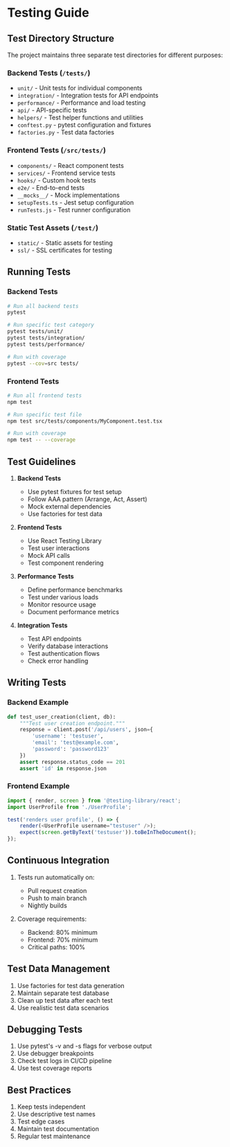 # Testing Guide

## Test Directory Structure

The project maintains three separate test directories for different purposes:

### Backend Tests (`/tests/`)

- `unit/` - Unit tests for individual components
- `integration/` - Integration tests for API endpoints
- `performance/` - Performance and load testing
- `api/` - API-specific tests
- `helpers/` - Test helper functions and utilities
- `conftest.py` - pytest configuration and fixtures
- `factories.py` - Test data factories

### Frontend Tests (`/src/tests/`)

- `components/` - React component tests
- `services/` - Frontend service tests
- `hooks/` - Custom hook tests
- `e2e/` - End-to-end tests
- `__mocks__/` - Mock implementations
- `setupTests.ts` - Jest setup configuration
- `runTests.js` - Test runner configuration

### Static Test Assets (`/test/`)

- `static/` - Static assets for testing
- `ssl/` - SSL certificates for testing

## Running Tests

### Backend Tests

```bash
# Run all backend tests
pytest

# Run specific test category
pytest tests/unit/
pytest tests/integration/
pytest tests/performance/

# Run with coverage
pytest --cov=src tests/
```

### Frontend Tests

```bash
# Run all frontend tests
npm test

# Run specific test file
npm test src/tests/components/MyComponent.test.tsx

# Run with coverage
npm test -- --coverage
```

## Test Guidelines

1. **Backend Tests**
   - Use pytest fixtures for test setup
   - Follow AAA pattern (Arrange, Act, Assert)
   - Mock external dependencies
   - Use factories for test data

2. **Frontend Tests**
   - Use React Testing Library
   - Test user interactions
   - Mock API calls
   - Test component rendering

3. **Performance Tests**
   - Define performance benchmarks
   - Test under various loads
   - Monitor resource usage
   - Document performance metrics

4. **Integration Tests**
   - Test API endpoints
   - Verify database interactions
   - Test authentication flows
   - Check error handling

## Writing Tests

### Backend Example

```python
def test_user_creation(client, db):
    """Test user creation endpoint."""
    response = client.post('/api/users', json={
        'username': 'testuser',
        'email': 'test@example.com',
        'password': 'password123'
    })
    assert response.status_code == 201
    assert 'id' in response.json
```

### Frontend Example

```typescript
import { render, screen } from '@testing-library/react';
import UserProfile from './UserProfile';

test('renders user profile', () => {
    render(<UserProfile username="testuser" />);
    expect(screen.getByText('testuser')).toBeInTheDocument();
});
```

## Continuous Integration

1. Tests run automatically on:
   - Pull request creation
   - Push to main branch
   - Nightly builds

2. Coverage requirements:
   - Backend: 80% minimum
   - Frontend: 70% minimum
   - Critical paths: 100%

## Test Data Management

1. Use factories for test data generation
2. Maintain separate test database
3. Clean up test data after each test
4. Use realistic test data scenarios

## Debugging Tests

1. Use pytest's -v and -s flags for verbose output
2. Use debugger breakpoints
3. Check test logs in CI/CD pipeline
4. Use test coverage reports

## Best Practices

1. Keep tests independent
2. Use descriptive test names
3. Test edge cases
4. Maintain test documentation
5. Regular test maintenance
